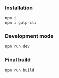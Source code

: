 ### Installation

```sh
npm i
npm i gulp-cli
```

### Development mode

```sh
npm run dev
```

### Final build

```sh
npm run build
```
